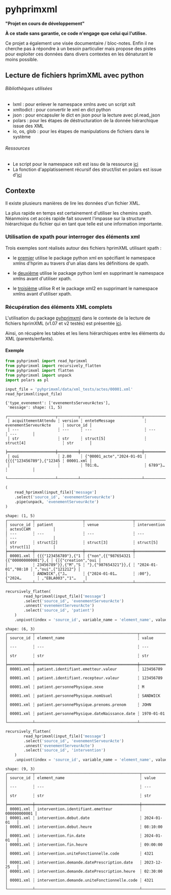 # pyhprimxml

**"Projet en cours de développement"**

**À ce stade sans garantie, ce code n'engage que celui qui l'utilise.**

Ce projet a également une visée documentaire / bloc-notes. Enfin il ne cherche pas à répondre à un besoin particulier mais propose des pistes pour exploiter ces données dans divers contextes en les dénaturant le moins possible.

## Lecture de fichiers hprimXML avec python


###### Bibliothèques utilisées

- lxml : pour enlever le namespace xmlns avec un script xslt
- xmltodict : pour convertir le xml en dict python 
- json : pour encapsuler le dict en json pour la lecture avec pl.read_json
- polars : pour les étapes de déstructuration de la donnée hiérarchique issue des XML
- io, os, glob : pour les étapes de manipulations de fichiers dans le système


###### Ressources

- Le script pour le namespace xslt est issu de la ressource [ici](https://wiki.tei-c.org/index.php/Remove-Namespaces.xsl)
- La fonction d'applatissement récursif des struct/list en polars est issue d'[ici](https://github.com/pola-rs/polars/issues/7078#issuecomment-2258225305)



## Contexte

Il existe plusieurs manières de lire les données d'un fichier XML.

La plus rapide en temps est certainement d'utiliser les chemins xpath.
Néanmoins cet accès rapide fait souvent l'impasse sur la structure hiérarchique du fichier qui en tant que telle est une information importante.

### Utilisation de xpath pour interroger des éléments xml

Trois exemples sont réalisés autour des fichiers hprimXML utilisant xpath :

- le [premier](https://guillaumepressiat.github.io/pyhprimxml/xpath_xml.html) utilise le package python xml en spécifiant le namespace xmlns d'hprim au travers d'un alias dans les définitions de xpath.
- le [deuxième](https://guillaumepressiat.github.io/pyhprimxml/xpath_lxml.html) utilise le package python lxml en supprimant le namespace xmlns avant d'utiliser xpath.

- le [troisième](https://guillaumepressiat.github.io/pyhprimxml/xpath_xml_r.html) utilise R et le package xml2 en supprimant le namespace xmlns avant d'utiliser xpath.

### Récupération des éléments XML complets


L'utilisation du package [pyhprimxml](https://guillaumepressiat.github.io/pyhprimxml/) dans le contexte de la lecture de fichiers hprimXML (v1.07 et v2 testés) est présentée [ici](https://guillaumepressiat.github.io/pyhprimxml/).

Ainsi, on récupère les tables et les liens hiérarchiques entre les éléments du XML (parents/enfants).

#### Exemple

```python
from pyhprimxml import read_hprimxml
from pyhprimxml import recursively_flatten
from pyhprimxml import flatten
from pyhprimxml import unpack
import polars as pl

input_file = 'pyhprimxml/data/xml_tests/actes/00001.xml'
read_hprimxml(input_file)
```

```text
{'type_evenement': ['evenementsServeurActes'],
 'message': shape: (1, 5)
 ┌─────────────────────┬─────────┬───────────────────────────┬──────────────────────────┬───────────┐
 │ acquittementAttendu ┆ version ┆ enteteMessage             ┆ evenementServeurActe     ┆ source_id │
 │ ---                 ┆ ---     ┆ ---                       ┆ ---                      ┆ ---       │
 │ str                 ┆ str     ┆ struct[5]                 ┆ struct[4]                ┆ str       │
 ╞═════════════════════╪═════════╪═══════════════════════════╪══════════════════════════╪═══════════╡
 │ oui                 ┆ 2.00    ┆ {"00001_acte","2024-01-01 ┆ {{{{"123456789"},{"12345 ┆ 00001.xml │
 │                     ┆         ┆ T01:0…                    ┆ 6789"}…                  ┆           │
 └─────────────────────┴─────────┴───────────────────────────┴──────────────────────────┴───────────┘}
```

```python
(
    read_hprimxml(input_file)['message']
    .select('source_id', 'evenementServeurActe')
    .pipe(unpack, 'evenementServeurActe')
)
```

```text
shape: (1, 5)
┌───────────┬─────────────────────┬─────────────────────┬─────────────────────┬────────────────────┐
│ source_id ┆ patient             ┆ venue               ┆ intervention        ┆ actesCCAM          │
│ ---       ┆ ---                 ┆ ---                 ┆ ---                 ┆ ---                │
│ str       ┆ struct[2]           ┆ struct[3]           ┆ struct[5]           ┆ struct[1]          │
╞═══════════╪═════════════════════╪═════════════════════╪═════════════════════╪════════════════════╡
│ 00001.xml ┆ {{{"123456789"},{"1 ┆ {"non",{{"987654321 ┆ {{"000000000001"},{ ┆ {[{"creation","oui │
│           ┆ 23456789"}},{"M","S ┆ "},{"987654321"}},{ ┆ "2024-01-01","08:10 ┆ ","oui",{"121212"} │
│           ┆ ANDWICK",{"J…       ┆ {"2024-01-01…       ┆ :00"},{"2024…       ┆ ,"EBLA003","1"…    │
└───────────┴─────────────────────┴─────────────────────┴─────────────────────┴────────────────────┘
```

```python
recursively_flatten(
        read_hprimxml(input_file)['message']
        .select('source_id', 'evenementServeurActe')
        .unnest('evenementServeurActe')
        .select('source_id', 'patient')
    )
    .unpivot(index = 'source_id', variable_name = 'element_name', value_name = 'value')
```

```text
shape: (6, 3)
┌───────────┬─────────────────────────────────────────────┬────────────┐
│ source_id ┆ element_name                                ┆ value      │
│ ---       ┆ ---                                         ┆ ---        │
│ str       ┆ str                                         ┆ str        │
╞═══════════╪═════════════════════════════════════════════╪════════════╡
│ 00001.xml ┆ patient.identifiant.emetteur.valeur         ┆ 123456789  │
│ 00001.xml ┆ patient.identifiant.recepteur.valeur        ┆ 123456789  │
│ 00001.xml ┆ patient.personnePhysique.sexe               ┆ M          │
│ 00001.xml ┆ patient.personnePhysique.nomUsuel           ┆ SANDWICK   │
│ 00001.xml ┆ patient.personnePhysique.prenoms.prenom     ┆ JOHN       │
│ 00001.xml ┆ patient.personnePhysique.dateNaissance.date ┆ 1970-01-01 │
└───────────┴─────────────────────────────────────────────┴────────────┘
```

```python
recursively_flatten(
        read_hprimxml(input_file)['message']
        .select('source_id', 'evenementServeurActe')
        .unnest('evenementServeurActe')
        .select('source_id', 'intervention')
    )
    .unpivot(index = 'source_id', variable_name = 'element_name', value_name = 'value')
```

```text
shape: (9, 3)
┌───────────┬──────────────────────────────────────────────┬──────────────┐
│ source_id ┆ element_name                                 ┆ value        │
│ ---       ┆ ---                                          ┆ ---          │
│ str       ┆ str                                          ┆ str          │
╞═══════════╪══════════════════════════════════════════════╪══════════════╡
│ 00001.xml ┆ intervention.identifiant.emetteur            ┆ 000000000001 │
│ 00001.xml ┆ intervention.debut.date                      ┆ 2024-01-01   │
│ 00001.xml ┆ intervention.debut.heure                     ┆ 08:10:00     │
│ 00001.xml ┆ intervention.fin.date                        ┆ 2024-01-01   │
│ 00001.xml ┆ intervention.fin.heure                       ┆ 09:00:00     │
│ 00001.xml ┆ intervention.uniteFonctionnelle.code         ┆ 4321         │
│ 00001.xml ┆ intervention.demande.datePrescription.date   ┆ 2023-12-25   │
│ 00001.xml ┆ intervention.demande.datePrescription.heure  ┆ 02:30:00     │
│ 00001.xml ┆ intervention.demande.uniteFonctionnelle.code ┆ 4321         │
└───────────┴──────────────────────────────────────────────┴──────────────┘
```


